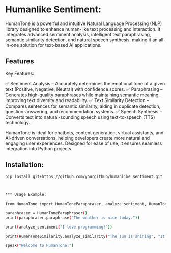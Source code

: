# Humanlike Sentiment:

HumanTone is a powerful and intuitive Natural Language Processing (NLP) library designed to enhance human-like text processing and interaction. It integrates advanced sentiment analysis, intelligent text paraphrasing, semantic similarity detection, and natural speech synthesis, making it an all-in-one solution for text-based AI applications.

## Features

Key Features:

✅ Sentiment Analysis – Accurately determines the emotional tone of a given text (Positive, Negative, Neutral) with confidence scores.
✅ Paraphrasing – Generates high-quality paraphrases while maintaining semantic meaning, improving text diversity and readability.
✅ Text Similarity Detection – Compares sentences for semantic similarity, aiding in duplicate detection, question-answering, and recommendation systems.
✅ Speech Synthesis – Converts text into natural-sounding speech using text-to-speech (TTS) technology.

HumanTone is ideal for chatbots, content generation, virtual assistants, and AI-driven conversations, helping developers create more natural and engaging user experiences. Designed for ease of use, it ensures seamless integration into Python projects.

## Installation:

```bash
pip install git+https://github.com/yourgithub/humanlike_sentiment.git



*** Usage Example:

from HumanTone import HumanToneParaphraser, analyze_sentiment, HumanToneSimilarity, speak

paraphraser = HumanToneParaphraser()
print(paraphraser.paraphrase("The weather is nice today."))

print(analyze_sentiment("I love programming!"))

print(HumanToneSimilarity.analyze_similarity("The sun is shining", "It's a sunny day"))

speak("Welcome to HumanTone!")





